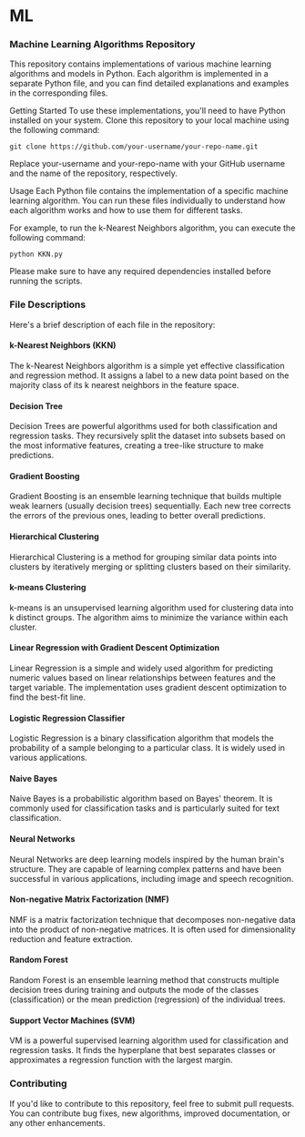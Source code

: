# ML
### Machine Learning Algorithms Repository
This repository contains implementations of various machine learning algorithms and models in Python. Each algorithm is implemented in a separate Python file, and you can find detailed explanations and examples in the corresponding files.

Getting Started
To use these implementations, you'll need to have Python installed on your system. Clone this repository to your local machine using the following command:
```
git clone https://github.com/your-username/your-repo-name.git
```
Replace your-username and your-repo-name with your GitHub username and the name of the repository, respectively.

Usage
Each Python file contains the implementation of a specific machine learning algorithm. You can run these files individually to understand how each algorithm works and how to use them for different tasks.

For example, to run the k-Nearest Neighbors algorithm, you can execute the following command:

```
python KKN.py
```
Please make sure to have any required dependencies installed before running the scripts.

### File Descriptions

Here's a brief description of each file in the repository:

#### k-Nearest Neighbors (KKN)

The k-Nearest Neighbors algorithm is a simple yet effective classification and regression method. It assigns a label to a new data point based on the majority class of its k nearest neighbors in the feature space.

#### Decision Tree

Decision Trees are powerful algorithms used for both classification and regression tasks. They recursively split the dataset into subsets based on the most informative features, creating a tree-like structure to make predictions.

#### Gradient Boosting

Gradient Boosting is an ensemble learning technique that builds multiple weak learners (usually decision trees) sequentially. Each new tree corrects the errors of the previous ones, leading to better overall predictions.


#### Hierarchical Clustering

Hierarchical Clustering is a method for grouping similar data points into clusters by iteratively merging or splitting clusters based on their similarity.

#### k-means Clustering

k-means is an unsupervised learning algorithm used for clustering data into k distinct groups. The algorithm aims to minimize the variance within each cluster.

#### Linear Regression with Gradient Descent Optimization

Linear Regression is a simple and widely used algorithm for predicting numeric values based on linear relationships between features and the target variable. The implementation uses gradient descent optimization to find the best-fit line.

#### Logistic Regression Classifier

Logistic Regression is a binary classification algorithm that models the probability of a sample belonging to a particular class. It is widely used in various applications.

#### Naive Bayes

Naive Bayes is a probabilistic algorithm based on Bayes' theorem. It is commonly used for classification tasks and is particularly suited for text classification.

#### Neural Networks

Neural Networks are deep learning models inspired by the human brain's structure. They are capable of learning complex patterns and have been successful in various applications, including image and speech recognition.

#### Non-negative Matrix Factorization (NMF)

NMF is a matrix factorization technique that decomposes non-negative data into the product of non-negative matrices. It is often used for dimensionality reduction and feature extraction.

#### Random Forest

Random Forest is an ensemble learning method that constructs multiple decision trees during training and outputs the mode of the classes (classification) or the mean prediction (regression) of the individual trees.

#### Support Vector Machines (SVM)

VM is a powerful supervised learning algorithm used for classification and regression tasks. It finds the hyperplane that best separates classes or approximates a regression function with the largest margin.

### Contributing

If you'd like to contribute to this repository, feel free to submit pull requests. You can contribute bug fixes, new algorithms, improved documentation, or any other enhancements.
